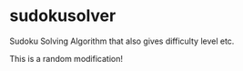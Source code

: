 sudokusolver
============

Sudoku Solving Algorithm that also gives difficulty level etc.

This is a random modification!

